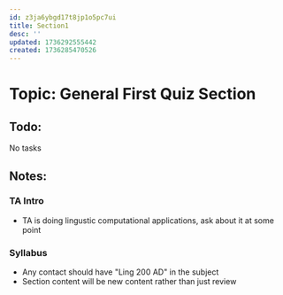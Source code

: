```yaml
---
id: z3ja6ybgd17t8jp1o5pc7ui
title: Section1
desc: ''
updated: 1736292555442
created: 1736285470526
---
```

# Topic: General First Quiz Section

## Todo:
No tasks

## Notes:
### TA Intro
- TA is doing lingustic computational applications, ask about it at some point
### Syllabus
- Any contact should have "Ling 200 AD" in the subject
- Section content will be new content rather than just review